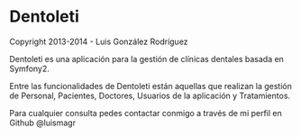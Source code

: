 Dentoleti
=========

Copyright 2013-2014 - Luis González Rodríguez

Dentoleti es una aplicación para la gestión de clínicas dentales basada en Symfony2.

Entre las funcionalidades de Dentoleti están aquellas que realizan la gestión de Personal, Pacientes, Doctores, Usuarios de la aplicación y Tratamientos.

Para cualquier consulta pedes contactar conmigo a través de mi perfil en Github @luismagr